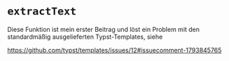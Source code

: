 # `extractText`

Diese Funktion ist mein erster Beitrag und löst ein Problem mit den standardmäßig ausgelieferten Typst-Templates, siehe

https://github.com/typst/templates/issues/12#issuecomment-1793845765



